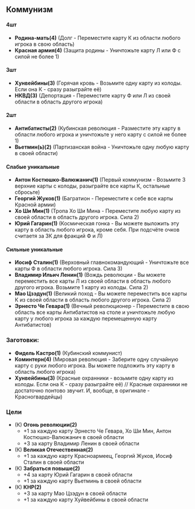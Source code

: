 ## Коммунизм

#### 4шт
- **Родина-мать(4)** (Долг - Переместите карту К из области любого игрока в свою область)
- **Красная армия(4)** (Защита родины - Уничтожьте карту Л или Ф с силой не более 1)

#### 3шт
- **Хунвейбины(3)** (Горячая кровь - Возьмите одну карту из колоды. Если она К - сразу разыграйте её)
- **НКВД(3)** (Депортация - Переместите карту Ф или Л из своей области в область другого игрока)

#### 2шт
- **Антибатисты(2)** (Кубинская революция - Разместите эту карту в области любого игрока и уничтожьте у него карту с силой не более 1)
- **Вьетмин(ь)(2)** (Партизанская война - Уничтожьте одну любую карту в своей области)

#### Слабые уникальные
- **Антон Костюшко-Валюжанич(1)** (Первый коммунизм - Возьмите 3 верхние карты с колоды, разыграйте все карты К, остальные сбросьте)
- **Георгий Жуков(1)** (Багратион - Переместите к себе все карты Красной армии)
- **Хо Ши Мин(1)** (Тропа Хо Ши Мина - Переместите любую карту из своей области в область другого игрока. Сила 2)
- **Юрий Гагарин(1)** (Космическая гонка - Вы можете выложить эту карту в область любого игрока, кроме себя. При подсчёте очков считаетя за 3К для фракций Ф и Л)

#### Сильные уникальные
- **Иосиф Сталин(1)** (Верховный главнокомандующий - Уничтожьте все карты Ф в области любого игрока. Сила 3)
- **Владимир Ильич Ленин(1)** (Вождь революции - Вы можете переместить все карты Л из своей области в область любого другого игрока. Возьмите 1 карту из колоды. Сила 2)
- **Мао Цзэдун(1)** (Великий поход - Вы можете переместить все карты К из своей области в область любого другого игрока. Сила 2)
- **Эрнесто Че Гевара(1)** (Вечный революционер - Переместите в свою область все карты Антибатистов на столе и уничтожьте любую карту у любого игрока за каждую перемещенную карту Антибатистов)


### Заготовки:
- **Фидель Кастро(1)** (Кубинский коммунист)
- **Коминтерн(4)** (Мировая революция - Заберите одну случайную карту с руки любого игрока. Вы можете подложить эту карту в область любого игрока)
- **Хунвейбины(3)** (Красные охранники - возьмите одну карту из колоды. Если она К - сразу разыграйте её)
// Красные охранники не достаточно понтово звучит. И, вообще, в оригинале - Красногвардейцы)    

### Цели 
- (К) **Огонь революции(2)**
    - +1 за каждую карту Эрнесто Че Гевара, Хо Ши Мин, Антон Костюшко-Валюжанич в своей области
    - +3 за карту Владимир Ленин в своей области
- (К) **Великая Отечественная(2)**
    - +1 за каждую карту Красноармеец, Георгий Жуков, Иосиф Сталин в своей области
- (К) **Забраться повыше(2)**
    - +4 за карту Юрий Гагарин в своей области
    - +1 за каждую карту Вьетминь в своей области
- (К) **КНР(2)**
    - +3 за карту Мао Цзэдун в своей области
    - +1 за каждую карту Хуйвейбины в своей области

